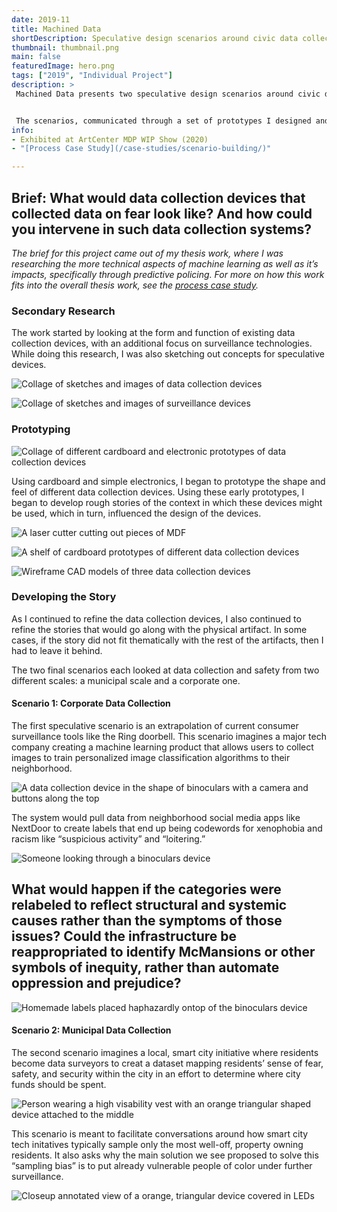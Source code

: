 ```yaml
---
date: 2019-11
title: Machined Data
shortDescription: Speculative design scenarios around civic data collection for machine learning.
thumbnail: thumbnail.png
main: false
featuredImage: hero.png
tags: ["2019", "Individual Project"]
description: >
 Machined Data presents two speculative design scenarios around civic data collection systems for machine learning, illustrating the ways bias can be introduced in the process of data collection and imagining how we might intervene within those systems


 The scenarios, communicated through a set of prototypes I designed and built, serve as a tangible means to engage with the ethical issues surrounding data collection systems in different contexts, and a way to think through approaches to intervene within data collection systems now and in the future.
info:
- Exhibited at ArtCenter MDP WIP Show (2020)
- "[Process Case Study](/case-studies/scenario-building/)"

---
```


## **Brief:** What would data collection devices that collected data on fear look like? And how could you intervene in such data collection systems?

*The brief for this project came out of my thesis work, where I was researching the more technical aspects of machine learning as well as it’s impacts, specifically through predictive policing. For more on how this work fits into the overall thesis work, see the [process case study](/case-studies/design-discovery/).*

### Secondary Research

The work started by looking at the form and function of existing data collection devices, with an additional focus on surveillance technologies. While doing this research, I was also sketching out concepts for speculative devices. 

![Collage of sketches and images of data collection devices](./scenarios_01.jpg '#grid-column=wide-left / wide-right')

![Collage of sketches and images of surveillance devices](./scenarios_02.jpg '#grid-column=wide-left / wide-right')

### Prototyping

![Collage of different cardboard and electronic prototypes of data collection devices](./process_02.png '#grid-column=left / right')

Using cardboard and simple electronics, I began to prototype the shape and feel of different data collection devices. Using these early prototypes, I began to develop rough stories of the context in which these devices might be used, which in turn, influenced the design of the devices. 

![A laser cutter cutting out pieces of MDF](./process_01.jpg '#grid-column=wide-left / center')

![A shelf of cardboard prototypes of different data collection devices](./cardboard.jpg '#grid-column=center / wide-right')

![Wireframe CAD models of three data collection devices](./cad.png '#grid-column=wide-left / wide-right')

### Developing the Story

As I continued to refine the data collection devices, I also continued to refine the stories that would go along with the physical artifact. In some cases, if the story did not fit thematically with the rest of the artifacts, then I had to leave it behind.

The two final scenarios each looked at data collection and safety from two different scales: a municipal scale and a corporate one. 

#### Scenario 1: Corporate Data Collection

The first speculative scenario is an extrapolation of current consumer surveillance tools like the Ring doorbell. This scenario imagines a major tech company creating a machine learning product that allows users to collect images to train personalized image classification algorithms to their neighborhood. 

![A data collection device in the shape of binoculars with a camera and buttons along the top](./Machined-Data-04.png '#grid-column=left / right')

The system would pull data from neighborhood social media apps like NextDoor to create labels that end up being codewords for xenophobia and racism like “suspicious activity” and “loitering.”

![Someone looking through a binoculars device](./Machined-Data-01.png '#grid-column=wide-left / wide-right')

## What would happen if the categories were relabeled to reflect structural and systemic causes rather than the symptoms of those issues? Could the infrastructure be **reappropriated** to identify McMansions or other symbols of inequity, rather than automate oppression and prejudice?

![Homemade labels placed haphazardly ontop of the binoculars device](./Machined-Data-05.png '#grid-column=left / right')

#### Scenario 2: Municipal Data Collection

The second scenario imagines a local, smart city initiative where residents become data surveyors to creat a dataset mapping residents’ sense of fear, safety, and security within the city in an effort to determine where city funds should be spent. 

![Person wearing a high visability vest with an orange triangular shaped device attached to the middle](./Machined-Data-02.png '#grid-column=wide-left / wide-right')

This scenario is meant to facilitate conversations around how smart city tech initatives typically sample only the most well-off, property owning residents. It also asks why the main solution we see proposed to solve this “sampling bias” is to put already vulnerable people of color under further surveillance. 

![Closeup annotated view of a orange, triangular device covered in LEDs](./Machined-Data-03.png '#grid-column=left / right')


